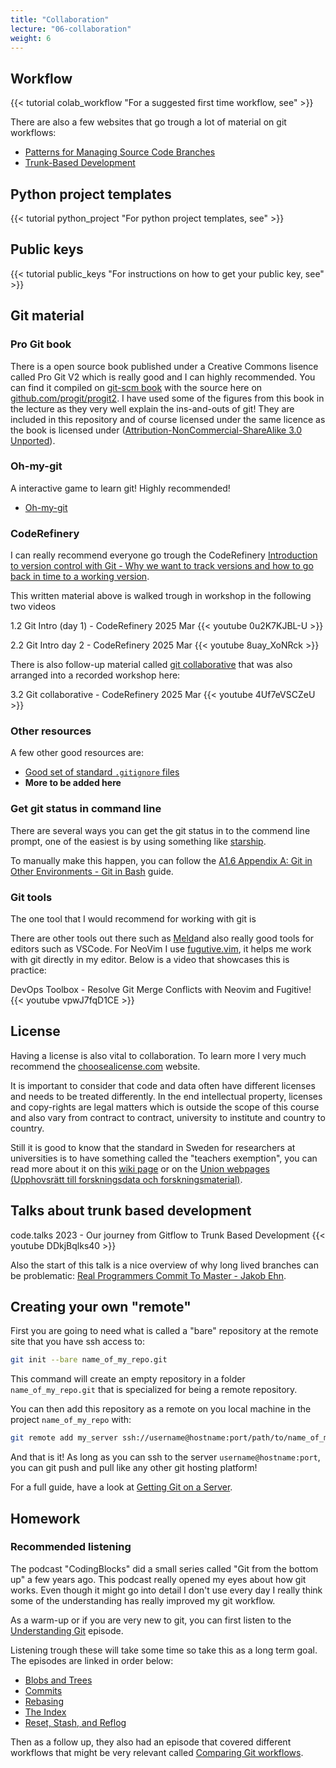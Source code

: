 ```yaml
---
title: "Collaboration"
lecture: "06-collaboration"
weight: 6
---
```


## Workflow

{{< tutorial colab_workflow "For a suggested first time workflow, see" >}}

There are also a few websites that go trough a lot of material on git workflows:

- [Patterns for Managing Source Code Branches](https://martinfowler.com/articles/branching-patterns.html#BasePatterns)
- [Trunk-Based Development](https://trunkbaseddevelopment.com/)

## Python project templates

{{< tutorial python_project "For python project templates, see" >}}

## Public keys

{{< tutorial public_keys "For instructions on how to get your public key, see" >}}

## Git material

### Pro Git book

There is a open source book published under a Creative Commons lisence called Pro Git V2 which is
really good and I can highly recommended. You can find it compiled on [git-scm
book](https://git-scm.com/book/en/v2) with the source here on
[github.com/progit/progit2](https://github.com/progit/progit2). I have used some of the figures from
this book in the lecture as they very well explain the ins-and-outs of git! They are included in
this repository and of course licensed under the same licence as the book is licensed under
([Attribution-NonCommercial-ShareAlike 3.0
Unported](https://creativecommons.org/licenses/by-nc-sa/3.0)).

### Oh-my-git

A interactive game to learn git! Highly recommended!

- [Oh-my-git](https://ohmygit.org/)

### CodeRefinery

I can really recommend everyone go trough the CodeRefinery [Introduction to version control with Git - Why we want to track versions and how to go back in time to a working version](https://coderefinery.github.io/git-intro/). 

This written material above is walked trough in workshop in the following two videos

1.2 Git Intro (day 1) - CodeRefinery 2025 Mar
{{< youtube 0u2K7KJBL-U >}}

2.2 Git Intro day 2 - CodeRefinery 2025 Mar
{{< youtube 8uay_XoNRck >}}

There is also follow-up material called [git collaborative](https://coderefinery.github.io/git-collaborative/) that was also arranged into a recorded workshop here:

3.2 Git collaborative - CodeRefinery 2025 Mar
{{< youtube 4Uf7eVSCZeU >}}

### Other resources

A few other good resources are:

- [Good set of standard `.gitignore` files](https://github.com/github/gitignore)
- **More to be added here**

### Get git status in command line

There are several ways you can get the git status in to the commend line prompt, one of the easiest is by using something like [starship](https://starship.rs/). 

To manually make this happen, you can follow the [A1.6 Appendix A: Git in Other Environments - Git in Bash](https://git-scm.com/book/en/v2/Appendix-A%3A-Git-in-Other-Environments-Git-in-Bash) guide.

### Git tools

The one tool that I would recommend for working with git is []()

There are other tools out there such as [Meld](https://gnome.pages.gitlab.gnome.org/meld/#)and also
really good tools for editors such as VSCode. For NeoVim I use [fugutive.vim](https://github.com/tpope/vim-fugitive), it helps me work with git directly in my editor. Below is a video that showcases this is practice:

DevOps Toolbox - Resolve Git Merge Conflicts with Neovim and Fugitive!
{{< youtube vpwJ7fqD1CE >}}

## License

Having a license is also vital to collaboration. To learn more I very much recommend the [choosealicense.com](https://choosealicense.com/) website.

It is important to consider that code and data often have different licenses and needs to be treated
differently. In the end intellectual property, licenses and copy-rights are legal matters which is
outside the scope of this course and also vary from contract to contract, university to institute
and country to country.

Still it is good to know that the standard in Sweden for researchers at universities is to have
something called the "teachers exemption", you can read more about it on this [wiki page](https://sv.wikipedia.org/wiki/L%C3%A4rarundantag) or on the [Union webpages (Upphovsrätt till forskningsdata och forskningsmaterial)](https://sulf.se/jobb-lon-och-villkor/upphovsratt/upphovsratt-till-forskningsdata-och-forskningsmaterial/).

## Talks about trunk based development

code.talks 2023 - Our journey from Gitflow to Trunk Based Development
{{< youtube DDkjBqlks40 >}}

Also the start of this talk is a nice overview of why long lived branches can be problematic: [Real Programmers Commit To Master - Jakob Ehn](https://www.youtube.com/watch?v=hL1OZfgoZGk).


## Creating your own "remote"

First you are going to need what is called a "bare" repository at the remote site that you have ssh
access to:

```bash
git init --bare name_of_my_repo.git
```

This command will create an empty repository in a folder `name_of_my_repo.git` that is specialized for being a remote repository.

You can then add this repository as a remote on you local machine in the project `name_of_my_repo` with:

```bash
git remote add my_server ssh://username@hostname:port/path/to/name_of_my_repo.git
```

And that is it! As long as you can ssh to the server `username@hostname:port`, you can git push and
pull like any other git hosting platform!

For a full guide, have a look at [Getting Git on a Server](https://git-scm.com/book/en/v2/Git-on-the-Server-Getting-Git-on-a-Server).

## Homework

### Recommended listening

The podcast "CodingBlocks" did a small series called "Git from the bottom up" a few years ago. This podcast really opened my eyes about how git works. Even though it might go into detail I don't use every day I really think some of the understanding has really improved my git workflow.

As a warm-up or if you are very new to git, you can first listen to the [Understanding Git](https://www.codingblocks.net/podcast/understanding-git/) episode.

Listening trough these will take some time so take this as a long term goal. The episodes are linked in order below:

- [Blobs and Trees](https://www.codingblocks.net/episode191)
- [Commits](https://www.codingblocks.net/episode192)
- [Rebasing](https://www.codingblocks.net/episode193)
- [The Index](https://www.codingblocks.net/episode194)
- [Reset, Stash, and Reflog](https://www.codingblocks.net/episode195)

Then as a follow up, they also had an episode that covered different workflows that might be very relevant called [Comparing Git workflows](https://www.codingblocks.net/podcast/comparing-git-workflows/).

